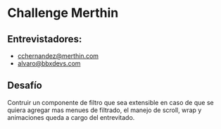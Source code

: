 # Challenge Merthin

## Entrevistadores:

- cchernandez@merthin.com
- alvaro@bbxdevs.com

## Desafío

Contruir un componente de filtro que sea extensible en caso de que se quiera agregar mas menues de filtrado, el manejo de scroll, wrap y animaciones queda a cargo del entrevitado.
